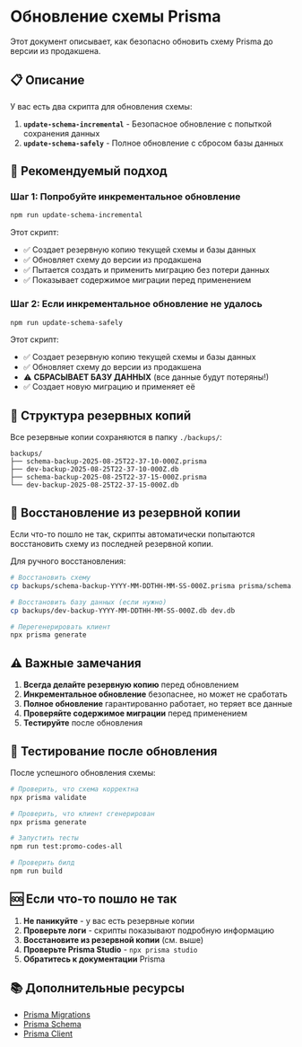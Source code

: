 # Обновление схемы Prisma

Этот документ описывает, как безопасно обновить схему Prisma до версии из продакшена.

## 📋 Описание

У вас есть два скрипта для обновления схемы:

1. **`update-schema-incremental`** - Безопасное обновление с попыткой сохранения данных
2. **`update-schema-safely`** - Полное обновление с сбросом базы данных

## 🚀 Рекомендуемый подход

### Шаг 1: Попробуйте инкрементальное обновление

```bash
npm run update-schema-incremental
```

Этот скрипт:
- ✅ Создает резервную копию текущей схемы и базы данных
- ✅ Обновляет схему до версии из продакшена
- ✅ Пытается создать и применить миграцию без потери данных
- ✅ Показывает содержимое миграции перед применением

### Шаг 2: Если инкрементальное обновление не удалось

```bash
npm run update-schema-safely
```

Этот скрипт:
- ✅ Создает резервную копию текущей схемы и базы данных
- ✅ Обновляет схему до версии из продакшена
- ⚠️ **СБРАСЫВАЕТ БАЗУ ДАННЫХ** (все данные будут потеряны!)
- ✅ Создает новую миграцию и применяет её

## 📁 Структура резервных копий

Все резервные копии сохраняются в папку `./backups/`:

```
backups/
├── schema-backup-2025-08-25T22-37-10-000Z.prisma
├── dev-backup-2025-08-25T22-37-10-000Z.db
├── schema-backup-2025-08-25T22-37-15-000Z.prisma
└── dev-backup-2025-08-25T22-37-15-000Z.db
```

## 🔄 Восстановление из резервной копии

Если что-то пошло не так, скрипты автоматически попытаются восстановить схему из последней резервной копии.

Для ручного восстановления:

```bash
# Восстановить схему
cp backups/schema-backup-YYYY-MM-DDTHH-MM-SS-000Z.prisma prisma/schema.prisma

# Восстановить базу данных (если нужно)
cp backups/dev-backup-YYYY-MM-DDTHH-MM-SS-000Z.db dev.db

# Перегенерировать клиент
npx prisma generate
```

## ⚠️ Важные замечания

1. **Всегда делайте резервную копию** перед обновлением
2. **Инкрементальное обновление** безопаснее, но может не сработать
3. **Полное обновление** гарантированно работает, но теряет все данные
4. **Проверяйте содержимое миграции** перед применением
5. **Тестируйте** после обновления

## 🧪 Тестирование после обновления

После успешного обновления схемы:

```bash
# Проверить, что схема корректна
npx prisma validate

# Проверить, что клиент сгенерирован
npx prisma generate

# Запустить тесты
npm run test:promo-codes-all

# Проверить билд
npm run build
```

## 🆘 Если что-то пошло не так

1. **Не паникуйте** - у вас есть резервные копии
2. **Проверьте логи** - скрипты показывают подробную информацию
3. **Восстановите из резервной копии** (см. выше)
4. **Проверьте Prisma Studio** - `npx prisma studio`
5. **Обратитесь к документации** Prisma

## 📚 Дополнительные ресурсы

- [Prisma Migrations](https://www.prisma.io/docs/concepts/components/prisma-migrate)
- [Prisma Schema](https://www.prisma.io/docs/concepts/components/prisma-schema)
- [Prisma Client](https://www.prisma.io/docs/concepts/components/prisma-client)
